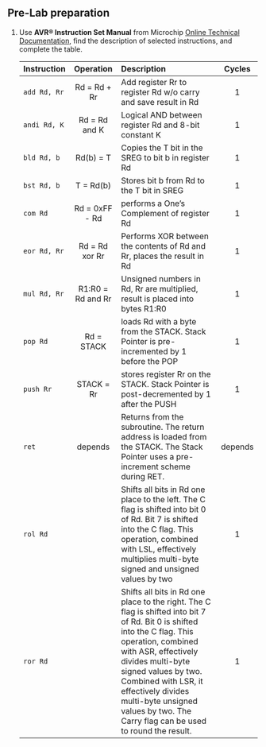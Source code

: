 ## Pre-Lab preparation

1. Use **AVR® Instruction Set Manual** from Microchip [Online Technical Documentation](https://onlinedocs.microchip.com/), find the description of selected instructions, and complete the table.

   | **Instruction** | **Operation** | **Description** | **Cycles** |
   | :-- | :-: | :-- | :-: |
   | `add Rd, Rr` | Rd = Rd + Rr | Add register Rr to register Rd w/o carry and save result in Rd | 1 |
   | `andi Rd, K` | Rd = Rd and K | Logical AND between register Rd and 8-bit constant K | 1 |
   | `bld Rd, b` | Rd(b) = T | Copies the T bit in the SREG to bit b in register Rd | 1 |
   | `bst Rd, b` | T = Rd(b) | Stores bit b from Rd to the T bit in SREG | 1 |
   | `com Rd` | Rd = 0xFF - Rd | performs a One’s Complement of register Rd | 1 |
   | `eor Rd, Rr` | Rd = Rd xor Rr | Performs XOR between the contents of Rd and Rr, places the result in Rd | 1 |
   | `mul Rd, Rr` | R1:R0 = Rd and Rr | Unsigned numbers in Rd, Rr are multiplied, result is placed into bytes R1:R0 | 1 |
   | `pop Rd` | Rd = STACK | loads Rd with a byte from the STACK. Stack Pointer is pre-incremented by 1 before the POP | 1 |
   | `push Rr` | STACK = Rr | stores register Rr on the STACK. Stack Pointer is post-decremented by 1 after the PUSH | 1 |
   | `ret` | depends | Returns from the subroutine. The return address is loaded from the STACK. The Stack Pointer uses a pre-increment scheme during RET. | depends |
   | `rol Rd` |  | Shifts all bits in Rd one place to the left. The C flag is shifted into bit 0 of Rd. Bit 7 is shifted into the C flag. This operation, combined with LSL, effectively multiplies multi-byte signed and unsigned values by two | 1 |
   | `ror Rd` |  | Shifts all bits in Rd one place to the right. The C flag is shifted into bit 7 of Rd. Bit 0 is shifted into the C flag. This operation, combined with ASR, effectively divides multi-byte signed values by two. Combined with LSR, it effectively divides multi-byte unsigned values by two. The Carry flag can be used to round the result. | 1 |
